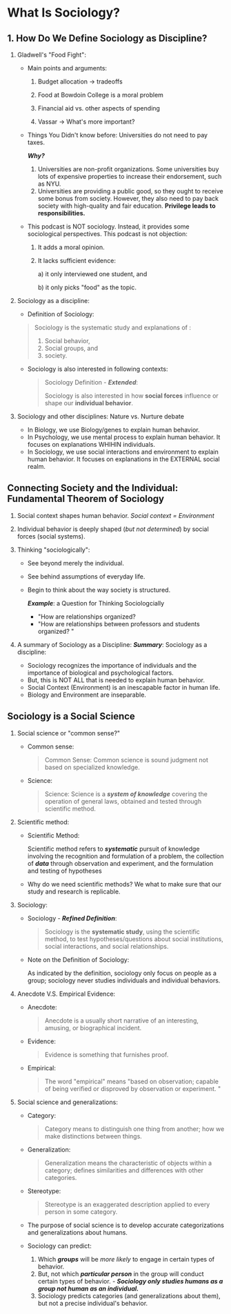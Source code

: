 # What Is Sociology?

## 1. How Do We Define Sociology as Discipline?

1. Gladwell's "Food Fight":

   - Main points and arguments:

     1. Budget allocation -> tradeoffs

     2. Food at Bowdoin College is a moral problem

     3. Financial aid vs. other aspects of spending

     4. Vassar -> What's more important?

   - Things You Didn't know before: Universities do not need to pay taxes.

     ***Why?***

     1. Universities are non-profit organizations. Some universities buy lots of expensive properties to increase their endorsement, such as NYU. 
	  2. Universities are providing a public good, so they ought to receive some bonus from society. However, they also need to pay back society with high-quality and fair education. **Privilege leads to responsibilities.**
     
	- This podcast is NOT sociology. Instead, it provides some sociological perspectives. This podcast is not objection: 
	
	  1. It adds a moral opinion.
		2. It lacks sufficient evidence: 
	  
		   a) it only interviewed one student, and 
	  
		   b) it only picks "food" as the topic.
	
2. Sociology as a discipline:
	- Definition of Sociology:
		
     > Sociology is the systematic study and explanations of : 
     >
     > 1. Social behavior, 
     > 2. Social groups, and
     > 3. society.    	
   
   - Sociology is also interested in following contexts: 
   
     > Sociology Definition - ***Extended***: 
     >
     > Sociology is also interested in how **social forces** influence or shape our **individual behavior**. 

3. Sociology and other disciplines: Nature vs. Nurture debate
   - In Biology, we use Biology/genes to explain human behavior. 
   - In Psychology, we use mental process to explain human behavior. It focuses on explanations WHIHIN individuals. 
   - In Sociology, we use social interactions and environment to explain human behavior. It focuses on explanations in the EXTERNAL social realm. 



## Connecting Society and the Individual: Fundamental Theorem of Sociology
1. Social context shapes human behavior. *Social context = Environment*

2. Individual behavior is deeply shaped (*but not determined*) by social forces (social systems).

3. Thinking "sociologically":

   - See beyond merely the individual.

   - See behind assumptions of everyday life.

   - Begin to think about the way society is structured. 

     ***Example***: a Question for Thinking Sociologcially

     - "How are relationships organized?
     - "How are relationships between professors and students organized? "

4. A summary of Sociology as a Discipline: 
   ***Summary***: Sociology as a discipline: 
   - Sociology recognizes the importance of individuals and the importance of biological and psychological factors.
   - But, this is NOT ALL that is needed to explain human behavior.
   - Social Context (Environment) is an inescapable factor in human life.
   - Biology and Environment are inseparable.



## Sociology is a Social Science

1. Social science or "common sense?"

   - Common sense:

     > Common Sense: Common science is sound  judgment not based on specialized knowledge. 

   - Science: 

     > Science: Science is a ***system of knowledge*** covering the operation of general laws, obtained and tested through scientific method.

2. Scientific method: 

   - Scientific Method: 

     Scientific method refers to ***systematic*** pursuit of knowledge involving the recognition and formulation of a problem, the collection of ***data*** through observation and experiment, and the formulation and testing of hypotheses

   - Why do we need scientific methods? 
     We what to make sure that our study and research is replicable. 

3. Sociology: 

   - Sociology - ***Refined Definition***: 

     > Sociology is the **systematic study**, using the scientific method, to test hypotheses/questions about social institutions, social interactions, and social relationships. 

   - Note on the Definition of Sociology: 

     As indicated by the definition, sociology only focus on people as a group; sociology never studies individuals and individual behaviors. 	

4. Anecdote V.S. Empirical Evidence: 

   - Anecdote: 

     > Anecdote is a usually short narrative of an interesting, amusing, or biographical incident. 

   - Evidence:

     > Evidence is something that furnishes proof. 

   - Empirical: 

     > The word "empirical" means "based on observation; capable of being verified or disproved by observation or experiment. "

5. Social science and generalizations: 

   - Category: 

     > Category means to distinguish one thing from another; how we make distinctions between things. 

   - Generalization: 

     > Generalization means the characteristic of objects within a category; defines similarities and differences with other categories. 

   - Stereotype: 

     > Stereotype is an exaggerated description applied to every person in some category. 

   - The purpose of social science is to develop accurate categorizations and generalizations about humans. 

   - Sociology can predict: 

     1. Which ***groups*** will be *more likely* to engage in certain types of behavior. 
     2. But, not which ***particular person*** in the group will conduct certain types of behavior. - ***Sociology only studies humans as a group not human as an individual.***
     3. Sociology predicts categories (and generalizations about them), but not a precise individual's behavior.